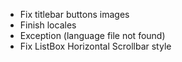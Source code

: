 * Fix titlebar buttons images
* Finish locales
* Exception (language file not found)
* Fix ListBox Horizontal Scrollbar style

